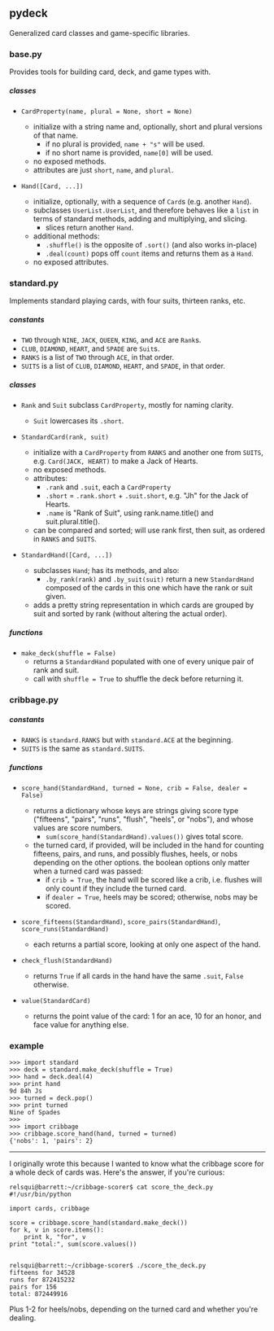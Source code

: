 ## pydeck

Generalized card classes and game-specific libraries.


### base.py
Provides tools for building card, deck, and game types with.

##### classes
* `CardProperty(name, plural = None, short = None)`
  * initialize with a string name and, optionally, short and plural versions
    of that name.
    * if no plural is provided, `name + "s"` will be used.
    * if no short name is provided, `name[0]` will be used.
  * no exposed methods.
  * attributes are just `short`, `name`, and `plural`.

* `Hand([Card, ...])`
  * initialize, optionally, with a sequence of `Card`s (e.g. another `Hand`).
  * subclasses `UserList.UserList`, and therefore behaves like a `list` in
    terms of standard methods, adding and multiplying, and slicing.
    * slices return another `Hand`.
  * additional methods:
    * `.shuffle()` is the opposite of `.sort()` (and also works in-place)
    * `.deal(count)` pops off `count` items and returns them as a `Hand`.
  * no exposed attributes.


### standard.py
Implements standard playing cards, with four suits, thirteen ranks, etc.

##### constants
* `TWO` through `NINE`, `JACK`, `QUEEN`, `KING`, and `ACE` are `Rank`s.
* `CLUB`, `DIAMOND`, `HEART`, and `SPADE` are `Suit`s.
* `RANKS` is a list of `TWO` through `ACE`, in that order.
* `SUITS` is a list of `CLUB`, `DIAMOND`, `HEART`, and `SPADE`, in that order.

##### classes
* `Rank` and `Suit` subclass `CardProperty`, mostly for naming clarity.
  * `Suit` lowercases its `.short`.

* `StandardCard(rank, suit)`
  * initialize with a `CardProperty` from `RANKS` and another one from `SUITS`,
    e.g. `Card(JACK, HEART)` to make a Jack of Hearts.
  * no exposed methods.
  * attributes:
    * `.rank` and `.suit`, each a `CardProperty`
    * `.short` = `.rank.short` + `.suit.short`, e.g. "Jh" for the Jack of
      Hearts.
    * `.name` is "Rank of Suit", using rank.name.title() and
      suit.plural.title().
  * can be compared and sorted; will use rank first, then suit, as ordered
    in `RANKS` and `SUITS`.

* `StandardHand([Card, ...])`
  * subclasses `Hand`; has its methods, and also:
    * `.by_rank(rank)` and `.by_suit(suit)` return a new `StandardHand`
      composed of the cards in this one which have the rank or suit given.
  * adds a pretty string representation in which cards are grouped by suit and
    sorted by rank (without altering the actual order).

##### functions
* `make_deck(shuffle = False)`
   * returns a `StandardHand` populated with one of every unique pair of rank
     and suit.
   * call with `shuffle = True` to shuffle the deck before returning it.


### cribbage.py

##### constants
* `RANKS` is `standard.RANKS` but with `standard.ACE` at the beginning.
* `SUITS` is the same as `standard.SUITS`.

##### functions
* `score_hand(StandardHand, turned = None, crib = False, dealer = False)`
  * returns a dictionary whose keys are strings giving score type ("fifteens",
    "pairs", "runs", "flush", "heels", or "nobs"), and whose values are score
    numbers.
    * `sum(score_hand(StandardHand).values())` gives total score.
  * the turned card, if provided, will be included in the hand for counting
    fifteens, pairs, and runs, and possibly flushes, heels, or nobs depending
    on the other options. the boolean options only matter when a turned card
    was passed:
    * if `crib = True`, the hand will be scored like a crib, i.e. flushes will
      only count if they include the turned card.
    * if `dealer = True`, heels may be scored; otherwise, nobs may be scored.

* `score_fifteens(StandardHand)`, `score_pairs(StandardHand)`,
  `score_runs(StandardHand)`
  * each returns a partial score, looking at only one aspect of the hand.

* `check_flush(StandardHand)`
  * returns `True` if all cards in the hand have the same `.suit`, `False`
    otherwise.

* `value(StandardCard)`
  * returns the point value of the card: 1 for an ace, 10 for an honor, and
    face value for anything else.


### example

```
>>> import standard
>>> deck = standard.make_deck(shuffle = True)
>>> hand = deck.deal(4)
>>> print hand
9d 84h Js
>>> turned = deck.pop()
>>> print turned
Nine of Spades
>>> 
>>> import cribbage
>>> cribbage.score_hand(hand, turned = turned)
{'nobs': 1, 'pairs': 2}
```

___
I originally wrote this because I wanted to know what the cribbage score for a
whole deck of cards was. Here's the answer, if you're curious:

```
relsqui@barrett:~/cribbage-scorer$ cat score_the_deck.py 
#!/usr/bin/python

import cards, cribbage

score = cribbage.score_hand(standard.make_deck())
for k, v in score.items():
    print k, "for", v
print "total:", sum(score.values())


relsqui@barrett:~/cribbage-scorer$ ./score_the_deck.py 
fifteens for 34528
runs for 872415232
pairs for 156
total: 872449916
```

Plus 1-2 for heels/nobs, depending on the turned card and whether you're
dealing.
